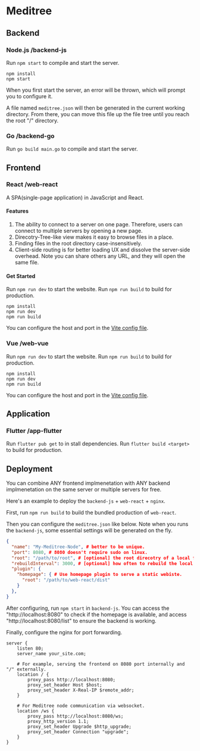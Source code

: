 # Meditree

## Backend

### Node.js /backend-js

Run `npm start` to compile and start the server.

```shell
npm install
npm start
```

When you first start the server, an error will be thrown,
which will prompt you to configure it.

A file named `meditree.json` will then be generated in the current working directory.
From there, you can move this file up the file tree until you reach the root "/" directory.

### Go /backend-go

Run `go build main.go` to compile and start the server.

## Frontend

### React /web-react

A SPA(single-page application) in JavaScript and React.

#### Features

1. The ability to connect to a server on one page. Therefore, users can connect to multiple servers by opening a new page.
2. Direcotry-Tree-like view makes it easy to browse files in a place.
3. Finding files in the root directory case-insensitively.
4. Client-side routing is for better loading UX and dissolve the server-side overhead. Note you can share others any URL, and they will open the same file.

#### Get Started

Run `npm run dev` to start the website.
Run `npm run build` to build for production.

```shell
npm install
npm run dev
npm run build
```

You can configure the host and port in the [Vite config file](/web-react/vite.config.js).

### Vue /web-vue

Run `npm run dev` to start the website.
Run `npm run build` to build for production.

```shell
npm install
npm run dev
npm run build
```

You can configure the host and port in the [Vite config file](/web-vue/vite.config.js).

## Application

### Flutter /app-flutter

Run `flutter pub get` to in stall dependencies.
Run `flutter build <target>` to build for production.

## Deployment

You can combine ANY frontend implmenetation with ANY backend implmenetation
on the same server or multiple servers for free.

Here's an example to deploy the `backend-js` + `web-react` + `nginx`.

First, run `npm run build` to build the bundled production of `web-react`.

Then you can configure the `meditree.json` like below.
Note when you runs the `backend-js`, some essential settings will be generated on the fly.

```json
{
  "name": "My-Meditree-Node", # better to be unique.
  "port": 8080, # 8080 doesn't require sudo on linux.
  "root": "/path/to/root", # [optional] the root direcotry of a local file tree.
  "rebuildInterval": 3000, # [optional] how often to rebuild the local file tree when watching changes.
  "plugin": {
    "homepage": { # Use homepage plugin to serve a static webiste.
      "root": "/path/to/web-react/dist"
    }
  },
}
```

After configuring, run `npm start` in `backend-js`.
You can access the "http://localhost:8080" to check if the homepage is available,
and access "http://localhost:8080/list" to ensure the backend is working.

Finally, configure the nginx for port forwarding.

```nginx
server {
    listen 80;
    server_name your_site.com;

    # For example, serving the frontend on 8080 port internally and "/" externally.
    location / {
        proxy_pass http://localhost:8080;
        proxy_set_header Host $host;
        proxy_set_header X-Real-IP $remote_addr;
    }
    
    # For Meditree node communication via websocket.
    location /ws {
        proxy_pass http://localhost:8080/ws;
        proxy_http_version 1.1;
        proxy_set_header Upgrade $http_upgrade;
        proxy_set_header Connection "upgrade";
    }
}
```
